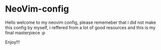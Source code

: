# NeoVim-config
Hello welcome to my neovim config, please rememeber that i did not make this config by myself, i reffered from a lot of good resources and this is my final masterpiece :p

Enjoy!!!

